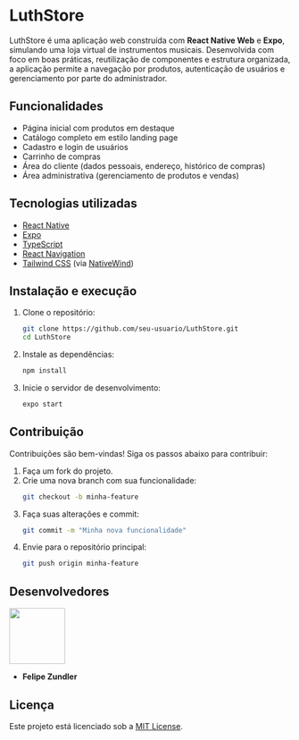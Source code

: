#  LuthStore

LuthStore é uma aplicação web construída com **React Native Web** e **Expo**, simulando uma loja virtual de instrumentos musicais. Desenvolvida com foco em boas práticas, reutilização de componentes e estrutura organizada, a aplicação permite a navegação por produtos, autenticação de usuários e gerenciamento por parte do administrador.


##  Funcionalidades

- Página inicial com produtos em destaque
- Catálogo completo em estilo landing page
- Cadastro e login de usuários
- Carrinho de compras
- Área do cliente (dados pessoais, endereço, histórico de compras)
- Área administrativa (gerenciamento de produtos e vendas)


##  Tecnologias utilizadas

- [React Native](https://reactnative.dev/)
- [Expo](https://expo.dev/)
- [TypeScript](https://www.typescriptlang.org/)
- [React Navigation](https://reactnavigation.org/)
- [Tailwind CSS](https://tailwindcss.com/) (via [NativeWind](https://www.nativewind.dev/))


##  Instalação e execução

1. Clone o repositório:
   ```bash
   git clone https://github.com/seu-usuario/LuthStore.git
   cd LuthStore
   ```
2. Instale as dependências:
   ```bash
   npm install
   ```
3. Inicie o servidor de desenvolvimento:
    ```bash
    expo start
    ```


## **Contribuição**  
Contribuições são bem-vindas! Siga os passos abaixo para contribuir:  
1. Faça um fork do projeto.  
2. Crie uma nova branch com sua funcionalidade:  
   ```bash
   git checkout -b minha-feature
   ```  
3. Faça suas alterações e commit:  
   ```bash
   git commit -m "Minha nova funcionalidade"
   ```  
4. Envie para o repositório principal:  
   ```bash
   git push origin minha-feature
   ```  


## Desenvolvedores

<a href="https://github.com/FZundler"><img src="https://github.com/FZundler.png" width="100" height="100"></a>
- **Felipe Zundler**


## **Licença**  
Este projeto está licenciado sob a [MIT License](LICENSE).  


